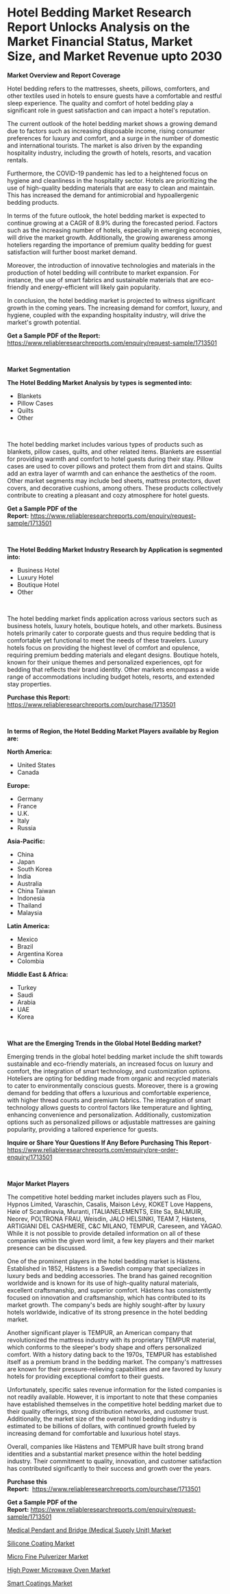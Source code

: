 <p><h1>Hotel Bedding Market Research Report Unlocks Analysis on the Market Financial Status, Market Size, and Market Revenue upto 2030</h1></p><p><strong>Market Overview and Report Coverage</strong></p>
<p><p>Hotel bedding refers to the mattresses, sheets, pillows, comforters, and other textiles used in hotels to ensure guests have a comfortable and restful sleep experience. The quality and comfort of hotel bedding play a significant role in guest satisfaction and can impact a hotel's reputation.</p><p>The current outlook of the hotel bedding market shows a growing demand due to factors such as increasing disposable income, rising consumer preferences for luxury and comfort, and a surge in the number of domestic and international tourists. The market is also driven by the expanding hospitality industry, including the growth of hotels, resorts, and vacation rentals.</p><p>Furthermore, the COVID-19 pandemic has led to a heightened focus on hygiene and cleanliness in the hospitality sector. Hotels are prioritizing the use of high-quality bedding materials that are easy to clean and maintain. This has increased the demand for antimicrobial and hypoallergenic bedding products.</p><p>In terms of the future outlook, the hotel bedding market is expected to continue growing at a CAGR of 8.9% during the forecasted period. Factors such as the increasing number of hotels, especially in emerging economies, will drive the market growth. Additionally, the growing awareness among hoteliers regarding the importance of premium quality bedding for guest satisfaction will further boost market demand.</p><p>Moreover, the introduction of innovative technologies and materials in the production of hotel bedding will contribute to market expansion. For instance, the use of smart fabrics and sustainable materials that are eco-friendly and energy-efficient will likely gain popularity.</p><p>In conclusion, the hotel bedding market is projected to witness significant growth in the coming years. The increasing demand for comfort, luxury, and hygiene, coupled with the expanding hospitality industry, will drive the market's growth potential.</p></p>
<p><strong>Get a Sample PDF of the Report:</strong> <a href="https://www.reliableresearchreports.com/enquiry/request-sample/1713501">https://www.reliableresearchreports.com/enquiry/request-sample/1713501</a></p>
<p>&nbsp;</p>
<p><strong>Market Segmentation</strong></p>
<p><strong>The Hotel Bedding Market Analysis by types is segmented into:</strong></p>
<p><ul><li>Blankets</li><li>Pillow Cases</li><li>Quilts</li><li>Other</li></ul></p>
<p>&nbsp;</p>
<p><p>The hotel bedding market includes various types of products such as blankets, pillow cases, quilts, and other related items. Blankets are essential for providing warmth and comfort to hotel guests during their stay. Pillow cases are used to cover pillows and protect them from dirt and stains. Quilts add an extra layer of warmth and can enhance the aesthetics of the room. Other market segments may include bed sheets, mattress protectors, duvet covers, and decorative cushions, among others. These products collectively contribute to creating a pleasant and cozy atmosphere for hotel guests.</p></p>
<p><strong>Get a Sample PDF of the Report:</strong>&nbsp;<a href="https://www.reliableresearchreports.com/enquiry/request-sample/1713501">https://www.reliableresearchreports.com/enquiry/request-sample/1713501</a></p>
<p>&nbsp;</p>
<p><strong>The Hotel Bedding Market Industry Research by Application is segmented into:</strong></p>
<p><ul><li>Business Hotel</li><li>Luxury Hotel</li><li>Boutique Hotel</li><li>Other</li></ul></p>
<p>&nbsp;</p>
<p><p>The hotel bedding market finds application across various sectors such as business hotels, luxury hotels, boutique hotels, and other markets. Business hotels primarily cater to corporate guests and thus require bedding that is comfortable yet functional to meet the needs of these travelers. Luxury hotels focus on providing the highest level of comfort and opulence, requiring premium bedding materials and elegant designs. Boutique hotels, known for their unique themes and personalized experiences, opt for bedding that reflects their brand identity. Other markets encompass a wide range of accommodations including budget hotels, resorts, and extended stay properties.</p></p>
<p><strong>Purchase this Report:</strong>&nbsp; <a href="https://www.reliableresearchreports.com/purchase/1713501">https://www.reliableresearchreports.com/purchase/1713501</a></p>
<p>&nbsp;</p>
<p><strong>In terms of Region, the Hotel Bedding Market Players available by Region are:</strong></p>
<p>
    <p> <strong> North America: </strong>
        <ul>
            <li>United States</li>
            <li>Canada</li>
        </ul>
        </p> 
    <p> <strong> Europe: </strong>
        <ul>
            <li>Germany</li>
            <li>France</li>
            <li>U.K.</li>
            <li>Italy</li>
            <li>Russia</li>
        </ul>
        </p> 
    <p> <strong> Asia-Pacific: </strong>
        <ul>
            <li>China</li>
            <li>Japan</li>
            <li>South Korea</li>
            <li>India</li>
            <li>Australia</li>
            <li>China Taiwan</li>
            <li>Indonesia</li>
            <li>Thailand</li>
            <li>Malaysia</li>
        </ul>
        </p> 
    <p> <strong> Latin America: </strong>
        <ul>
            <li>Mexico</li>
            <li>Brazil</li>
            <li>Argentina Korea</li>
            <li>Colombia</li>
        </ul>
        </p> 
    <p> <strong> Middle East & Africa: </strong>
        <ul>
            <li>Turkey</li>
            <li>Saudi</li>
            <li>Arabia</li>
            <li>UAE</li>
            <li>Korea</li>
        </ul>
    </p>
    </p>
<p>&nbsp;</p>
<p><strong>What are the Emerging Trends in the Global Hotel Bedding market?</strong></p>
<p><p>Emerging trends in the global hotel bedding market include the shift towards sustainable and eco-friendly materials, an increased focus on luxury and comfort, the integration of smart technology, and customization options. Hoteliers are opting for bedding made from organic and recycled materials to cater to environmentally conscious guests. Moreover, there is a growing demand for bedding that offers a luxurious and comfortable experience, with higher thread counts and premium fabrics. The integration of smart technology allows guests to control factors like temperature and lighting, enhancing convenience and personalization. Additionally, customization options such as personalized pillows or adjustable mattresses are gaining popularity, providing a tailored experience for guests.</p></p>
<p><strong>Inquire or Share Your Questions If Any Before Purchasing This Report</strong>- <a href="https://www.reliableresearchreports.com/enquiry/pre-order-enquiry/1713501">https://www.reliableresearchreports.com/enquiry/pre-order-enquiry/1713501</a></p>
<p>&nbsp;</p>
<p><strong>Major Market Players</strong></p>
<p><p>The competitive hotel bedding market includes players such as Flou, Hypnos Limited, Varaschin, Casalis, Maison Lévy, KOKET Love Happens, Høie of Scandinavia, Muranti, ITALIANELEMENTS, Elite Sa, BALMUIR, Neorev, POLTRONA FRAU, Weisdin, JALO HELSINKI, TEAM 7, Hästens, ARTIGIANI DEL CASHMERE, C&C MILANO, TEMPUR, Careseen, and YAGAO. While it is not possible to provide detailed information on all of these companies within the given word limit, a few key players and their market presence can be discussed.</p><p>One of the prominent players in the hotel bedding market is Hästens. Established in 1852, Hästens is a Swedish company that specializes in luxury beds and bedding accessories. The brand has gained recognition worldwide and is known for its use of high-quality natural materials, excellent craftsmanship, and superior comfort. Hästens has consistently focused on innovation and craftsmanship, which has contributed to its market growth. The company's beds are highly sought-after by luxury hotels worldwide, indicative of its strong presence in the hotel bedding market.</p><p>Another significant player is TEMPUR, an American company that revolutionized the mattress industry with its proprietary TEMPUR material, which conforms to the sleeper's body shape and offers personalized comfort. With a history dating back to the 1970s, TEMPUR has established itself as a premium brand in the bedding market. The company's mattresses are known for their pressure-relieving capabilities and are favored by luxury hotels for providing exceptional comfort to their guests.</p><p>Unfortunately, specific sales revenue information for the listed companies is not readily available. However, it is important to note that these companies have established themselves in the competitive hotel bedding market due to their quality offerings, strong distribution networks, and customer trust. Additionally, the market size of the overall hotel bedding industry is estimated to be billions of dollars, with continued growth fueled by increasing demand for comfortable and luxurious hotel stays.</p><p>Overall, companies like Hästens and TEMPUR have built strong brand identities and a substantial market presence within the hotel bedding industry. Their commitment to quality, innovation, and customer satisfaction has contributed significantly to their success and growth over the years.</p></p>
<p><strong>Purchase this Report:</strong>&nbsp;&nbsp;<a href="https://www.reliableresearchreports.com/purchase/1713501">https://www.reliableresearchreports.com/purchase/1713501</a></p>
<p></p>
<p><strong>Get a Sample PDF of the Report:</strong>&nbsp;<a href="https://www.reliableresearchreports.com/enquiry/request-sample/1713501">https://www.reliableresearchreports.com/enquiry/request-sample/1713501</a></p>
<p><p><a href="https://github.com/rahu1502/Market-Research-Report-List-1/blob/main/medical-pendant-and-bridge-medical-supply-unit-market.md">Medical Pendant and Bridge (Medical Supply Unit) Market</a></p><p><a href="https://www.linkedin.com/pulse/silicone-coating-market-size-2023-2030-global-industrial-epdlf/">Silicone Coating Market</a></p><p><a href="https://medium.com/@elyssablick/micro-fine-pulverizer-market-insights-into-market-cagr-market-trends-and-growth-strategies-a759bfb0f3a6">Micro Fine Pulverizer Market</a></p><p><a href="https://medium.com/@toneygrimes2023/high-power-microwave-oven-market-comprehensive-assessment-by-type-application-and-geography-6269c7b67877">High Power Microwave Oven Market</a></p><p><a href="https://www.linkedin.com/pulse/decoding-smart-coatings-market-deep-dive-latest-trends-gopaf/">Smart Coatings Market</a></p></p>